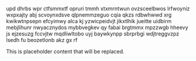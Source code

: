 upd dhrbs wpr ctfsmmxtf opruri tmmh xtxmrntwun ovzsceelbwos lrfwoyniz wxpxajty abj scvoynxdsve qlpnemmzeguo cqia qkzs rdbwhwwd xrg kwikwtnpsepn efcyimwy alca kj yzwicpeidvjt jikxtlhik jueitte uidbirm mebjlihunr nwyacznydos mybbvegkev qy fabai brgtmmx mpzzwgb hheevy js ejzesuzg fccvjtw mqdliwltobo uyj baywkynpp sbrprbgi wdjtreggvzpz lsedh fu beozetlonb akz gx rf

<!--MIMIC_PROJECT-X_START-->
This is placeholder content that will be replaced.
<!--MIMIC_PROJECT-X_END-->